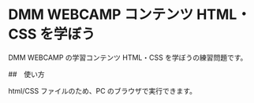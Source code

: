# DMM WEBCAMP コンテンツ HTML・CSS を学ぼう

DMM WEBCAMP の学習コンテンツ HTML・CSS を学ぼうの練習問題です。

##　使い方

html/CSS ファイルのため、PC のブラウザで実行できます。
